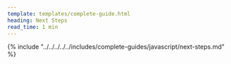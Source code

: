 ```yaml
---
template: templates/complete-guide.html
heading: Next Steps
read_time: 1 min
---
```


{% include "../../../../../includes/complete-guides/javascript/next-steps.md" %}
